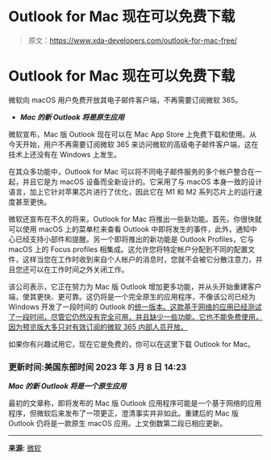 # Outlook for Mac 现在可以免费下载

> 原文：<https://www.xda-developers.com/outlook-for-mac-free/>

# Outlook for Mac 现在可以免费下载

微软向 macOS 用户免费开放其电子邮件客户端，不再需要订阅微软 365。

*   ***Mac 的新 Outlook 将是原生应用***

微软宣布，Mac 版 Outlook 现在可以在 Mac App Store 上免费下载和使用。从今天开始，用户不再需要订阅微软 365 来访问微软的高级电子邮件客户端，这在技术上还没有在 Windows 上发生。

在其众多功能中，Outlook for Mac 可以将不同电子邮件服务的多个帐户整合在一起，并且它是为 macOS 设备而全新设计的。它采用了与 macOS 本身一致的设计语言，加上它针对苹果芯片进行了优化，因此它在 M1 和 M2 系列芯片上的运行速度甚至更快。

微软还宣布在不久的将来，Outlook for Mac 将推出一些新功能。首先，你很快就可以使用 macOS 上的菜单栏来查看 Outlook 中即将发生的事件，此外，通知中心已经支持小部件和提醒。另一个即将推出的新功能是 Outlook Profiles，它与 macOS 上的 Focus profiles 相集成。这允许您将特定帐户分配到不同的配置文件，这样当您在工作时收到来自个人帐户的消息时，您就不会被它分散注意力，并且您还可以在工作时间之外关闭工作。

该公司表示，它正在努力为 Mac 版 Outlook 增加更多功能，并从头开始重建客户端，使其更快、更可靠。这仍将是一个完全原生的应用程序，不像该公司已经为 Windows 开发了一段时间的 Outlook 的[统一版本。这款基于网络的应用已经测试了一段时间，尽管它仍然没有完全可用，并且缺少一些功能。它也不能免费使用，因为预览版大多只对有效订阅的微软 365 内部人员开放。](https://www.xda-developers.com/microsoft-rolling-out-redesigned-outlook-windows-office-insiders-beta/)

如果你有兴趣试用它，现在它是免费的，你可以在这里下载 Outlook for Mac。

### 更新时间:美国东部时间 2023 年 3 月 8 日 14:23

***Mac 的新 Outlook 将是一个原生应用***

最初的文章称，即将发布的 Mac 版 Outlook 应用程序可能是一个基于网络的应用程序，但微软后来发布了一项更正，澄清事实并非如此。重建后的 Mac 版 Outlook 仍将是一款原生 macOS 应用。上文倒数第二段已相应更新。

* * *

**来源:** [微软](https://techcommunity.microsoft.com/t5/outlook-blog/outlook-mac-for-all/ba-p/3757787)